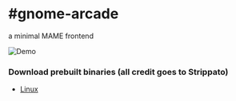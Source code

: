 #gnome-arcade
============

a minimal MAME frontend

![Demo](https://raw.githubusercontent.com/strippato/gnome-arcade/master/gnomearcade.gif)



### Download prebuilt binaries (all credit goes to Strippato)
- [Linux](http://software.opensuse.org/download.html?project=home%3Agallochri%3AStrippato&package=gnome-arcade)





